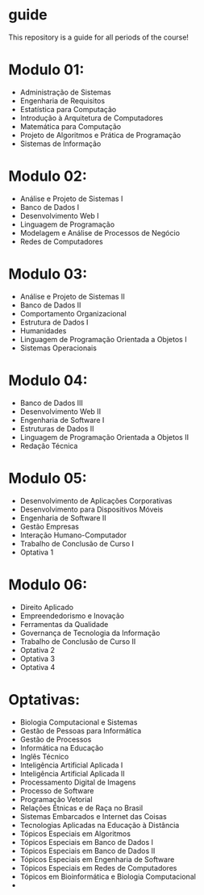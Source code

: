 # guide
This repository is a guide for all periods of the course!

# Modulo 01:
- Administração de Sistemas
- Engenharia de Requisitos
- Estatística para Computação
- Introdução à Arquitetura de Computadores
- Matemática para Computação
- Projeto de Algoritmos e Prática de Programação
- Sistemas de Informação

# Modulo 02:
- Análise e Projeto de Sistemas I
- Banco de Dados I
- Desenvolvimento Web I
- Linguagem de Programação
- Modelagem e Análise de Processos de Negócio
- Redes de Computadores

# Modulo 03:
- Análise e Projeto de Sistemas II
- Banco de Dados II
- Comportamento Organizacional
- Estrutura de Dados I
- Humanidades
- Linguagem de Programação Orientada a Objetos I
- Sistemas Operacionais

# Modulo 04:
- Banco de Dados III
- Desenvolvimento Web II
- Engenharia de Software I
- Estruturas de Dados II
- Linguagem de Programação Orientada a Objetos II
- Redação Técnica

# Modulo 05:
- Desenvolvimento de Aplicações Corporativas
- Desenvolvimento para Dispositivos Móveis
- Engenharia de Software II
- Gestão Empresas
- Interação Humano-Computador
- Trabalho de Conclusão de Curso I
- Optativa 1

# Modulo 06:
- Direito Aplicado
- Empreendedorismo e Inovação
- Ferramentas da Qualidade
- Governança de Tecnologia da Informação
- Trabalho de Conclusão de Curso II
- Optativa 2
- Optativa 3
- Optativa 4

# Optativas:
- Biologia Computacional e Sistemas
- Gestão de Pessoas para Informática
- Gestão de Processos
- Informática na Educação
- Inglês Técnico
- Inteligência Artificial Aplicada I
- Inteligência Artificial Aplicada II
- Processamento Digital de Imagens
- Processo de Software
- Programação Vetorial
- Relações Étnicas e de Raça no Brasil
- Sistemas Embarcados e Internet das Coisas
- Tecnologias Aplicadas na Educação à Distância
- Tópicos Especiais em Algoritmos
- Tópicos Especiais em Banco de Dados I
- Tópicos Especiais em Banco de Dados II
- Tópicos Especiais em Engenharia de Software
- Tópicos Especiais em Redes de Computadores
- Tópicos em Bioinformática e Biologia Computacional
- 
